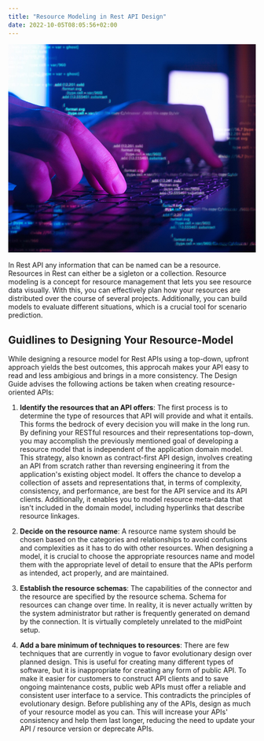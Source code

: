 ```yaml
---
title: "Resource Modeling in Rest API Design"
date: 2022-10-05T08:05:56+02:00
---
```


![Resource-modeling](./api-modeling.jpg)


In Rest API any information that can be named can be a resource. Resources in Rest can either be a sigleton or a collection. Resource modeling is a concept for resource management that lets you see resource data visually. With this, you can effectively plan how your resources are distributed over the course of several projects. Additionally, you can build models to evaluate different situations, which is a crucial tool for scenario prediction.

## Guidlines to Designing Your Resource-Model
While designing a resource model for Rest APIs using a top-down, upfront approach yields the best outcomes, this approcah makes your API easy to read and less ambigious and brings in a more consistency. The Design Guide advises the following actions be taken when creating resource-oriented APIs:

1. **Identify the resources that an API offers**: The first process is to determine the type of resources that API will provide and what it entails. This forms the bedrock of every decision you will make in the long run. By defining your RESTful resources and their representations top-down, you may accomplish the previously mentioned goal of developing a resource model that is independent of the application domain model. This strategy, also known as contract-first API design, involves creating an API from scratch rather than reversing engineering it from the application's existing object model. It offers the chance to develop a collection of assets and representations that, in terms of complexity, consistency, and performance, are best for the API service and its API clients. Additionally, it enables you to model resource meta-data that isn't included in the domain model, including hyperlinks that describe resource linkages.
   
2. **Decide on the resource name**: A resource name system should be chosen based on the categories and relationships to avoid confusions and complexities as it has to do with other resources. When designing a model, it is crucial to choose the appropriate resources name and model them with the appropriate level of detail to ensure that the APIs perform as intended, act properly, and are maintained.
   
3. **Establish the resource schemas**: The capabilities of the connector and the resource are specified by the resource schema. Schema for resources can change over time. In reality, it is never actually written by the system administrator but rather is frequently generated on demand by the connection. It is virtually completely unrelated to the midPoint setup.
   
4. **Add a bare minimum of techniques to resources**: There are few techniques that are currently in vogue to favor evolutionary design over planned design. This is useful for creating many different types of software, but it is inappropriate for creating any form of public API. To make it easier for customers to construct API clients and to save ongoing maintenance costs, public web APIs must offer a reliable and consistent user interface to a service. This contradicts the principles of evolutionary design. Before publishing any of the APIs, design as much of your resource model as you can. This will increase your APIs' consistency and help them last longer, reducing the need to update your API / resource version or deprecate APIs. 


